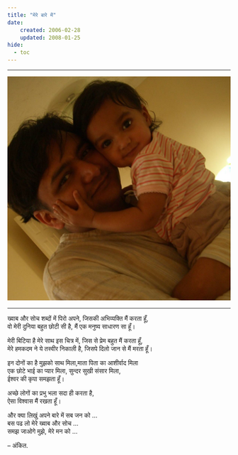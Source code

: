 ```yaml
--- 
title: "मेरे बारे में"
date: 
    created: 2006-02-28
    updated: 2008-01-25
hide: 
  - toc
---
```


------------------------------------------------------------------------
<div align="center">
    <span class="md-author" style="width:10rem;height:10rem">
        <img alt="अंकित" src="../assets/images/profile_pix/profile_3.jpeg">
    </span>
</div>

------------------------------------------------------------------------

<div class="parent" markdown>
<div class="poem" markdown>

ख्वाब और सोच शब्दों में पिरो अपने, जिसकी अभिव्यक्ति मैं करता हूँ,  
वो मेरी दुनिया बहुत छोटी सी है, मैं एक मनुष्य साधारण सा हूँ।

मेरी बिटिया है मेरे साथ इस चित्र में, जिस से प्रेम बहुत मैं करता हूँ,  
मेरे हमकदम ने ये तस्वीर निकाली है, जिसपे दिलो जान से मैं मरता हूँ।

इन दोनों का है मुझको साथ मिला,माता पिता का आशीर्वाद मिला  
एक छोटे भाई का प्यार मिला, सुन्दर सुखी संसार मिला,  
ईश्वर की कृपा समझता हूँ।

अच्छे लोगों का प्रभु भला सदा ही करता है,  
ऐसा विश्वास मैं रखता हूँ।

और क्या लिखुं अपने बारे में सब जन को …  
बस पढ लो मेरे ख्वाब और सोच …  
समझ जाओगे मुझे, मेरे मन को …  

– अंकित.
</div></div>